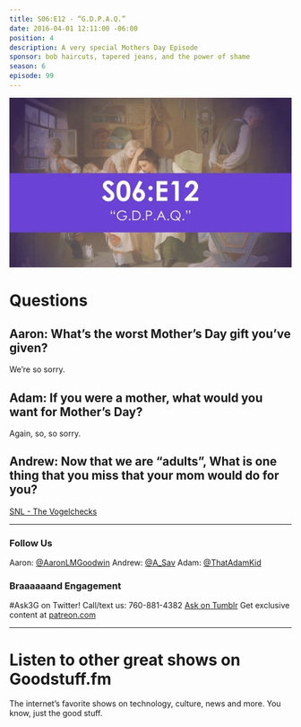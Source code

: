 ```yaml
---
title: S06:E12 - “G.D.P.A.Q.”
date: 2016-04-01 12:11:00 -06:00
position: 4
description: A very special Mothers Day Episode
sponsor: bob haircuts, tapered jeans, and the power of shame
season: 6
episode: 99
---
```


![3G3Q - S06e12.jpg](/uploads/3G3Q%20-%20S06e12.jpg)

# Questions

## Aaron: What’s the worst Mother’s Day gift you’ve given?

We’re so sorry.

## Adam: If you were a mother, what would you want for Mother’s Day?

Again, so, so sorry.

## Andrew: Now that we are “adults”, What is one thing that you miss that your mom would do for you?

[SNL - The Vogelchecks](https://www.youtube.com/watch?v=uEbzD1bBlTQ)

---

### Follow Us

Aaron: [@AaronLMGoodwin](http://twitter.com/aaronlmgoodwin)
Andrew: [@A_Sav](http://twitter.com/a_sav)
Adam: [@ThatAdamKid](http://twitter.com/thatadamkid)

### Braaaaaand Engagement
#Ask3G on Twitter!
Call/text us: 760-881-4382
[Ask on Tumblr](http://3g3q.co/ask)
Get exclusive content at [patreon.com](http://www.patreon.com/3g3q)

---

# Listen to other great shows on Goodstuff.fm

The internet’s favorite shows on technology, culture, news and more. You know, just the good stuff.